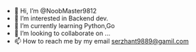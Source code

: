- 👋 Hi, I’m @NoobMaster9812
- 👀 I’m interested in Backend dev.
- 🌱 I’m currently learning Python,Go 
- 💞️ I’m looking to collaborate on ...
- 📫 How to reach me by my email serzhant9889@gamil.com

<!---
NoobMaster9812/NoobMaster9812 is a ✨ special ✨ repository because its `README.md` (this file) appears on your GitHub profile.
You can click the Preview link to take a look at your changes.
--->
